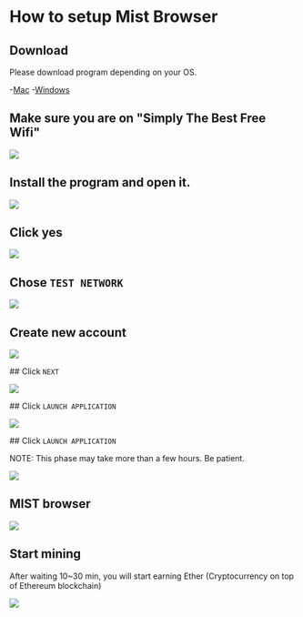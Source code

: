 # How to setup Mist Browser

## Download

Please download program depending on your OS.

-[Mac](https://github.com/ethereum/mist/releases/download/0.8.1/Mist-macosx-0-8-1.zip)
-[Windows](https://github.com/ethereum/mist/releases/download/0.8.1/Mist-win64-0-8-1.zip)


## Make sure you are on "Simply The Best Free Wifi"

![](./01_wifi.png)

## Install the program and open it.

![](./02_startup.png)

## Click yes

![](./03_dao.png)

## Chose `TEST NETWORK`

![](./04_network.png)

## Create new account

![](./05_account.png)

## Click `NEXT`

![](./06_mine.png)

## Click `LAUNCH APPLICATION`

![](./07_tutorial.png)

## Click `LAUNCH APPLICATION`

NOTE: This phase may take more than a few hours. Be patient.

![](./08_start_app.png)

## MIST browser

![](./09_browser.png)

## Start mining

After waiting 10~30 min, you will start earning Ether (Cryptocurrency on top of Ethereum blockchain)

![](./10_start_mine.png)
